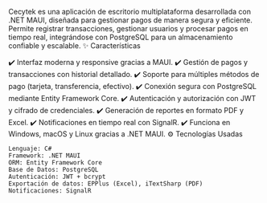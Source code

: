 Cecytek es una aplicación de escritorio multiplataforma desarrollada con .NET MAUI, diseñada para gestionar pagos de manera segura y eficiente. Permite registrar transacciones, gestionar usuarios y procesar pagos en tiempo real, integrándose con PostgreSQL para un almacenamiento confiable y escalable.
✨ Características

✔️ Interfaz moderna y responsive gracias a MAUI.
✔️ Gestión de pagos y transacciones con historial detallado.
✔️ Soporte para múltiples métodos de pago (tarjeta, transferencia, efectivo).
✔️ Conexión segura con PostgreSQL mediante Entity Framework Core.
✔️ Autenticación y autorización con JWT y cifrado de credenciales.
✔️ Generación de reportes en formato PDF y Excel.
✔️ Notificaciones en tiempo real con SignalR.
✔️ Funciona en Windows, macOS y Linux gracias a .NET MAUI.
⚙️ Tecnologías Usadas

    Lenguaje: C#
    Framework: .NET MAUI
    ORM: Entity Framework Core
    Base de Datos: PostgreSQL
    Autenticación: JWT + bcrypt
    Exportación de datos: EPPlus (Excel), iTextSharp (PDF)
    Notificaciones: SignalR
